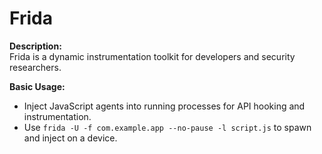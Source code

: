 # Frida

**Description:**  
Frida is a dynamic instrumentation toolkit for developers and security researchers.

**Basic Usage:**
- Inject JavaScript agents into running processes for API hooking and instrumentation.
- Use `frida -U -f com.example.app --no-pause -l script.js` to spawn and inject on a device.